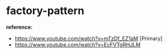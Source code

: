 # factory-pattern

**reference:**

- https://www.youtube.com/watch?v=mTzDf_EZ1aM [Primary]
- https://www.youtube.com/watch?v=EcFVTgRHJLM

